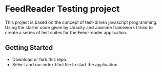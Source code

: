 # FeedReader Testing project

This project is based on the concept of test-driven javascript programming. Using the starter code given by Udacity and Jasmine framework I tried to create a series of test suites for the Feed-reader application.


## Getting Started

* Download or fork this repo.
* Select and run index.html file to start the application.